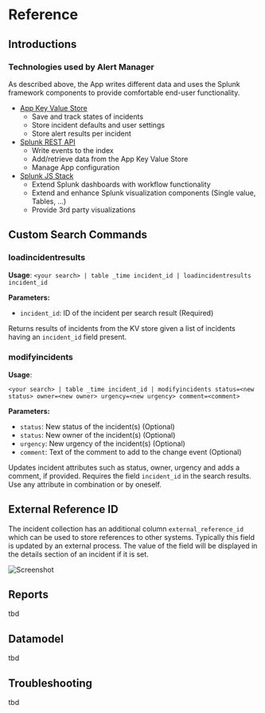 # Reference

## Introductions

### Technologies used by Alert Manager

As described above, the App writes different data and uses the Splunk framework components to provide comfortable end-user functionality.

* [App Key Value Store](http://dev.splunk.com/view/webframework-features/SP-CAAAEY7)
  * Save and track states of incidents
  * Store incident defaults and user settings
  * Store alert results per incident
* [Splunk REST API](http://dev.splunk.com/view/rest-api-overview/SP-CAAADP8)
  * Write events to the index
  * Add/retrieve data from the App Key Value Store
  * Manage App configuration
* [Splunk JS Stack](http://dev.splunk.com/view/webframework-splunkjsstack/SP-CAAAESV)
  * Extend Splunk dashboards with workflow functionality
  * Extend and enhance Splunk visualization components (Single value, Tables, ...)
  * Provide 3rd party visualizations

## Custom Search Commands

### loadincidentresults

**Usage**: ```<your search> | table _time incident_id | loadincidentresults incident_id```

**Parameters:**

* `incident_id`: ID of the incident per search result (Required)

Returns results of incidents from the KV store given a list of incidents having an `incident_id` field present.

### modifyincidents

**Usage**:

```<your search> | table _time incident_id | modifyincidents status=<new status> owner=<new owner> urgency=<new urgency> comment=<comment>```

**Parameters:**

* `status`: New status of the incident(s) (Optional)
* `status`: New owner of the incident(s) (Optional)
* `urgency`: New urgency of the incident(s) (Optional)
* `comment`: Text of the comment to add to the change event (Optional)

Updates incident attributes such as status, owner, urgency and adds a comment, if provided. Requires the field `incident_id` in the search results. Use any attribute in combination or by oneself.


## External Reference ID

The incident collection has an additional column `external_reference_id` which can be used to store references to other systems. Typically this field is updated by an external process. The value of the field will be displayed in the details section of an incident if it is set.

![Screenshot](img/im_incident_posture_external_reference_id.png)

## Reports

tbd

## Datamodel

tbd

## Troubleshooting

tbd